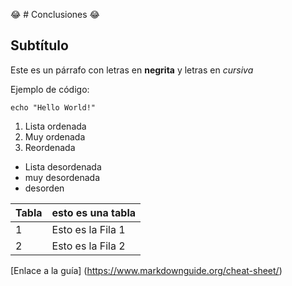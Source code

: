 :joy: # Conclusiones :joy:
 
 ## Subtítulo
 
 Este es un párrafo con letras en **negrita** y letras en *cursiva*
 
 Ejemplo de código:
 
 `echo "Hello World!"`
 
 1. Lista ordenada
 2. Muy ordenada
 3. Reordenada
 
 - Lista desordenada
 - muy desordenada
 - desorden
 
 | Tabla | esto es una tabla |
| ----------- | ----------- |
| 1 | Esto es la Fila 1 |
| 2 | Esto es la Fila 2 |
 
[Enlace a la guía] (https://www.markdownguide.org/cheat-sheet/)
